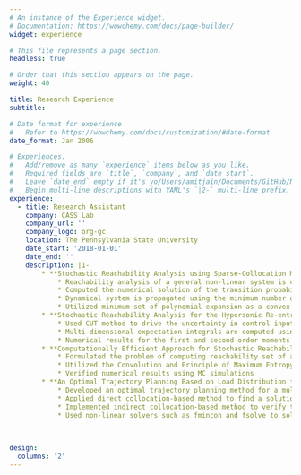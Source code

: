 ```yaml
---
# An instance of the Experience widget.
# Documentation: https://wowchemy.com/docs/page-builder/
widget: experience

# This file represents a page section.
headless: true

# Order that this section appears on the page.
weight: 40

title: Research Experience
subtitle:

# Date format for experience
#   Refer to https://wowchemy.com/docs/customization/#date-format
date_format: Jan 2006

# Experiences.
#   Add/remove as many `experience` items below as you like.
#   Required fields are `title`, `company`, and `date_start`.
#   Leave `date_end` empty if it's yo/Users/amitjain/Documents/GitHub/NewWebsite/content/home/experience.mdur current employer.
#   Begin multi-line descriptions with YAML's `|2-` multi-line prefix.
experience:
  - title: Research Assistant
    company: CASS Lab
    company_url: ''
    company_logo: org-gc
    location: The Pennsylvania State University
    date_start: '2018-01-01'
    date_end: ''
    description: |1-
        * **Stochastic Reachability Analysis using Sparse-Collocation Method:** 
            * Reachability analysis of a general non-linear system is computed in the presence of uncertainties in the initial condition, control input and external disturbances 
            * Computed the numerical solution of the transition probability density function (pdf) of a general non-linear system using transformation of variables
            * Dynamical system is propagated using the minimum number of collocation points, which are computed through the non-product quadrature method known as the Conjugate Unscented Transformation (CUT) method
            * Utilized minimum set of polynomial expansion as a convex optimization problem to find the sparse approximation solution
        * **Stochastic Reachability Analysis for the Hypersonic Re-entry Problem:** 
            * Used CUT method to drive the uncertainty in control input to compute the reachability set for the hypersonic reentry model
            * Multi-dimensional expectation integrals are computed using CUT to get desired order statistical moments
            * Numerical results for the first and second order moments are computed for two different maneuvers and are verified using Monte Carlo (MC) simulations
        * **Computationally Efficient Approach for Stochastic Reachability Set Analysis:** 
            * Formulated the problem of computing reachability set of a system in a probabilistic manner
            * Utilized the Convolution and Principle of Maximum Entropy (PME) techniques to find the pdf of a system at any given time
            * Verified numerical results using MC simulations
        * **An Optimal Trajectory Planning Based on Load Distribution for a Multi-lift System:** 
            * Developed an optimal trajectory planning method for a multi-lift system using direct and indirect collocation method
            * Applied direct collocation-based method to find a solution
            * Implemented indirect collocation-based method to verify the solution obtained from the direct collocation method
            * Used non-linear solvers such as fmincon and fsolve to solve the optimization problem
            
        

design:
  columns: '2'
---
```

